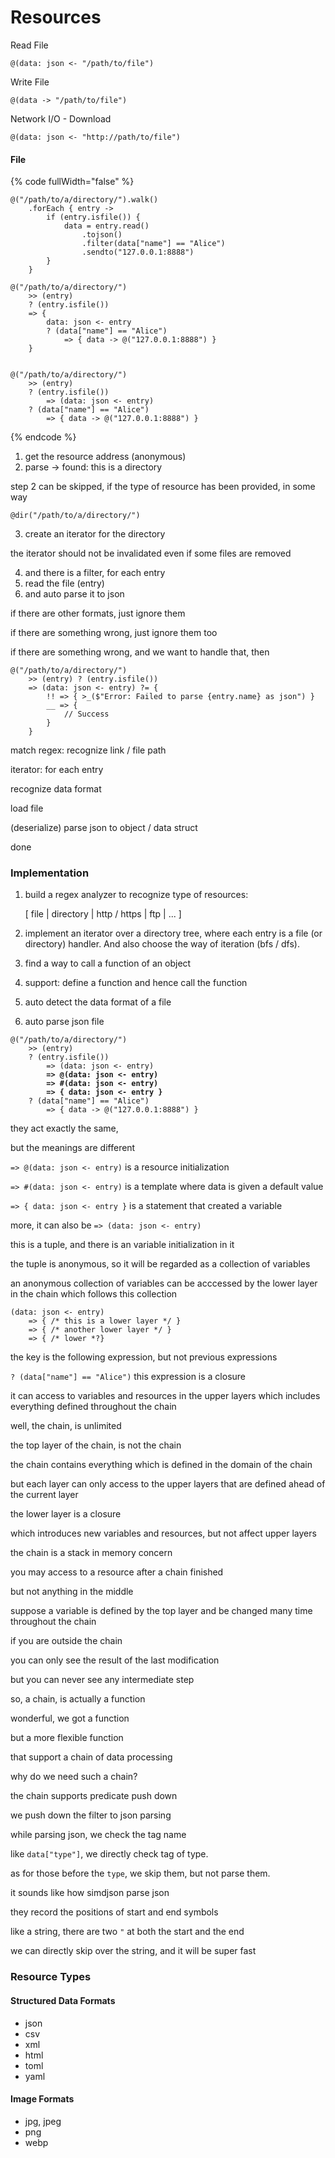 # Resources

Read File

```
@(data: json <- "/path/to/file")
```

Write File

```
@(data -> "/path/to/file")
```

Network I/O - Download

```
@(data: json <- "http://path/to/file")
```



#### File

{% code fullWidth="false" %}
```
@("/path/to/a/directory/").walk()
    .forEach { entry ->
        if (entry.isfile()) {
            data = entry.read()
                .tojson()
                .filter(data["name"] == "Alice")
                .sendto("127.0.0.1:8888")
        }
    }

@("/path/to/a/directory/")
    >> (entry) 
    ? (entry.isfile()) 
    => { 
        data: json <- entry 
        ? (data["name"] == "Alice") 
            => { data -> @("127.0.0.1:8888") }
    }
    
        
@("/path/to/a/directory/")
    >> (entry) 
    ? (entry.isfile()) 
        => (data: json <- entry)
    ? (data["name"] == "Alice")
        => { data -> @("127.0.0.1:8888") }
```
{% endcode %}

1. get the resource address (anonymous)
2. parse -> found: this is a directory

step 2 can be skipped, if the type of resource has been provided, in some way

```
@dir("/path/to/a/directory/")
```

3. create an iterator for the directory

the iterator should not be invalidated even if some files are removed

4. and there is a filter, for each entry
5. read the file (entry)
6. and auto parse it to json

if there are other formats, just ignore them

if there are something wrong, just ignore them too

if there are something wrong, and we want to handle that, then

```
@("/path/to/a/directory/")
    >> (entry) ? (entry.isfile())
    => (data: json <- entry) ?= {
        !! => { >_($"Error: Failed to parse {entry.name} as json") }
        __ => {
            // Success
        }
    }
```

match regex: recognize link / file path

iterator: for each entry

recognize data format

load file

(deserialize) parse json to object / data struct

done

### Implementation

1.  build a regex analyzer to recognize type of resources:

    \[ file | directory | http / https | ftp | ... ]
2. implement an iterator over a directory tree, where each entry is a file (or directory) handler. And also choose the way of iteration (bfs / dfs).
3. find a way to call a function of an object
4. support: define a function and hence call the function
5. auto detect the data format of a file
6. auto parse json file

<pre><code>@("/path/to/a/directory/")
    >> (entry) 
    ? (entry.isfile()) 
        => (data: json &#x3C;- entry)
<strong>        => @(data: json &#x3C;- entry)
</strong><strong>        => #(data: json &#x3C;- entry)
</strong><strong>        => { data: json &#x3C;- entry }
</strong>    ? (data["name"] == "Alice") 
        => { data -> @("127.0.0.1:8888") }
</code></pre>

they act exactly the same,

but the meanings are different

`=> @(data: json <- entry)` is a resource initialization

`=> #(data: json <- entry)` is a template where data is given a default value

`=> { data: json <- entry }` is a statement that created a variable

more, it can also be `=> (data: json <- entry)`

this is a tuple, and there is an variable initialization in it

the tuple is anonymous, so it will be regarded as a collection of variables

an anonymous collection of variables can be acccessed by the lower layer in the chain which follows this collection

```
(data: json <- entry) 
    => { /* this is a lower layer */ } 
    => { /* another lower layer */ }
    => { /* lower *?}
```

the key is the following expression, but not previous expressions

`? (data["name"] == "Alice")` this expression is a closure

it can access to variables and resources in the upper layers which includes everything defined throughout the chain

well, the chain, is unlimited

the top layer of the chain, is not the chain

the chain contains everything which is defined in the domain of the chain

but each layer can only access to the upper layers that are defined ahead of the current layer

the lower layer is a closure

which introduces new variables and resources, but not affect upper layers

the chain is a stack in memory concern

you may access to a resource after a chain finished

but not anything in the middle

suppose a variable is defined by the top layer and be changed many time throughout the chain

if you are outside the chain

you can only see the result of the last modification

but you can never see any intermediate step

so, a chain, is actually a function

wonderful, we got a function

but a more flexible function

that support a chain of data processing

why do we need such a chain?

the chain supports predicate push down

we push down the filter to json parsing

while parsing json, we check the tag name

like `data["type"]`, we directly check tag of type.

as for those before the `type`, we skip them, but not parse them.

it sounds like how simdjson parse json

they record the positions of start and end symbols

like a string, there are two `"` at both the start and the end

we can directly skip over the string, and it will be super fast

### Resource Types

#### Structured Data Formats

* json
* csv
* xml
* html
* toml
* yaml

#### Image Formats

* jpg, jpeg
* png
* webp
